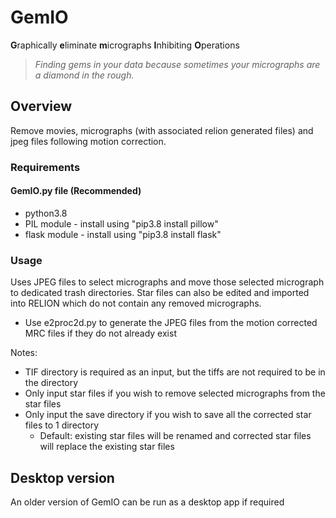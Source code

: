 # GemIO

**G**raphically **e**liminate **m**icrographs **I**nhibiting **O**perations

>*Finding gems in your data because sometimes your micrographs are a diamond in the rough.*

## Overview

Remove movies, micrographs (with associated relion generated files) and jpeg files following motion correction.

### Requirements
#### GemIO.py file (Recommended)
* python3.8
* PIL module - install using "pip3.8 install pillow"
* flask module - install using "pip3.8 install flask"

### Usage
Uses JPEG files to select micrographs and move those selected micrograph to dedicated trash directories. Star files can also be edited and imported into RELION which do not contain any removed micrographs.
* Use e2proc2d.py to generate the JPEG files from the motion corrected MRC files if they do not already exist

Notes:
* TIF directory is required as an input, but the tiffs are not required to be in the directory
* Only input star files if you wish to remove selected micrographs from the star files
* Only input the save directory if you wish to save all the corrected star files to 1 directory
  * Default: existing star files will be renamed and corrected star files will replace the existing star files

## Desktop version

An older version of GemIO can be run as a desktop app if required